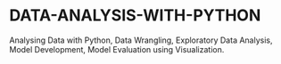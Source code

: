 # DATA-ANALYSIS-WITH-PYTHON
Analysing Data with Python, Data Wrangling, Exploratory Data Analysis, Model Development, Model Evaluation using Visualization.
